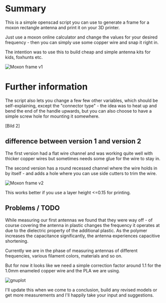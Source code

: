 # Summary

This is a simple openscad script you can use to generate a frame for a moxon rectangle antenna and print it on your 3D printer.

Just use a moxon online calculator and change the values for your desired frequency - then you can simply use some copper wire and snap it right in.

The intention was to use this to build cheap and simple antenna kits for kids, foxhunts etc.

![Moxon frame v1](https://github.com/gaspode-t-wonderdog/moxon-frame-generator/raw/main/images/moxon-frame_v1.png) 


# Further information

The script also lets you change a few few other variables, which should be self-explaining, except the "connector type" - the idea was to heat up and bend the end of the handle upwards, but you can also choose to have a simple screw hole for mounting it somewhere.

[Bild 2]

## difference between version 1 and version 2

The first version had a flat wire channel and was working quite well with thicker
copper wires but sometimes needs some glue for the wire to stay in.

The second version has a round recessed channel where the wire holds in by itself - and adds a hole where you can use side cutters to trim the wire.

![Moxon frame v2](https://github.com/gaspode-t-wonderdog/moxon-frame-generator/raw/main/images/moxon-frame_v2.png) 


This works better if you use a layer height <=0.15 for printing.

## Problems / TODO

While measuring our first antennas we found that they were way off - of course covering the antenna in plastic changes the frequency it operates at due to the dielectric property of the additional plastic. 
As the polymer increases the capacitance significantly, the antenna experiences capacitive shortening.


Currently we are in the phase of measuring antennas of different frequencies, various filament colors, materials and so on.

But for now it looks like we need a simple correction factor around 1.1 for the 1.0mm enameled copper wire and the PLA we are using.

![gnuplot](https://github.com/gaspode-t-wonderdog/moxon-frame-generator/raw/main/images/measurements.png) 



I'll update this when we come to a conclusion, build any revised models or get more measurements and I'll happily take your input and suggestions.
